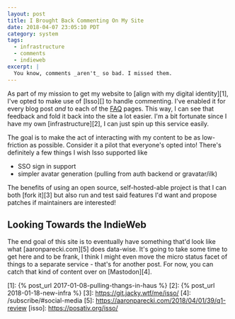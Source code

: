```yaml
---
layout: post
title: I Brought Back Commenting On My Site
date: 2018-04-07 23:05:10 PDT
category: system
tags:
  - infrastructure
  - comments
  - indieweb
excerpt: |
  You know, comments _aren't_ so bad. I missed them.
---
```


As part of my mission to get my website to [align with my digital identity][1],
I've opted to make use of [Isso][] to handle commenting. I've enabled it for
every blog post _and_ to each of the [FAQ](/faq/) pages. This way, I can see
that feedback and fold it back into the site a lot easier. I'm a bit fortunate
since I have my own [infrastructure][2], I can just spin up this service easily.

The goal is to make the act of interacting with my content to be as low-friction
as possible. Consider it a pilot that everyone's opted into! There's definitely
a few things I wish Isso supported like

  * SSO sign in support
  * simpler avatar generation (pulling from auth backend or gravatar/ilk)

The benefits of using an open source, self-hosted-able project is that I can
both [fork it][3] but also run and test said features I'd want and propose
patches if maintainers are interested!

## Looking Towards the IndieWeb

The end goal of this site is to eventually have something that'd look like
what [aaronparecki.com][5] does data-wise. It's going to take
some time to get here and to be frank, I think I might even move the micro
status facet of things to a separate service - that's for another post. For now,
you can catch that kind of content over on [Mastodon][4].

[1]: {% post_url 2017-01-08-pulling-thangs-in-haus %}
[2]: {% post_url 2018-01-18-new-infra %}
[3]: https://git.jacky.wtf/me/isso/
[4]: /subscribe/#social-media
[5]: https://aaronparecki.com/2018/04/01/39/q1-review
[isso]: https://posativ.org/isso/
